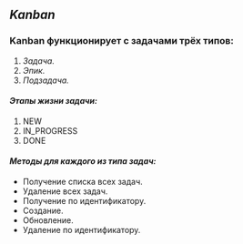 ## *Kanban*

### Kanban функционирует с задачами трёх типов:

1. *_Задача._*
2. *_Эпик_.*
3. *_Подзадача._*

#### ___**Этапы жизни задачи:**___

1. NEW
2. IN_PROGRESS
3. DONE

#### ___**Методы для каждого из типа задач:**___

* Получение списка всех задач.
* Удаление всех задач.
* Получение по идентификатору.
* Создание.
* Обновление.
* Удаление по идентификатору.